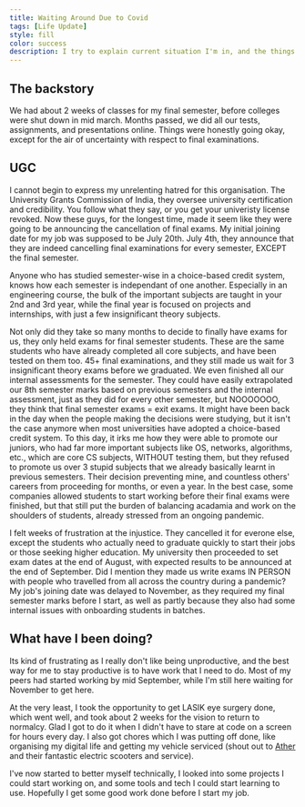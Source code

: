```yaml
---
title: Waiting Around Due to Covid
tags: [Life Update]
style: fill
color: success
description: I try to explain current situation I'm in, and the things that led up to it.
---
```


## The backstory

We had about 2 weeks of classes for my final semester, before colleges were shut down in mid march. Months passed, we did all our tests, assignments, and presentations online.
Things were honestly going okay, except for the air of uncertainty with respect to final examinations.

## UGC

I cannot begin to express my unrelenting hatred for this organisation. The University Grants Commission of India, they oversee university certification and credibility. You follow what they say,
or you get your univeristy license revoked.
Now these guys, for the longest time, made it seem like they were going to be announcing the cancellation of final exams. My initial joining date for my job was supposed to be July 20th.
July 4th, they announce that they are indeed cancelling final examinations for every semester, EXCEPT the final semester.

Anyone who has studied semester-wise in a choice-based credit system, knows how each semester is independant of one another. Especially in an engineering course, the bulk of the important subjects are taught 
in your 2nd and 3rd year, while the final year is focused on projects and internships, with just a few insignificant theory subjects.

Not only did they take so many months to decide to finally have exams for us, they only held exams for final semester students. These are the same students who have already completed all core subjects, and 
have been tested on them too. 45+ final examinations, and they still made us wait for 3 insignificant theory exams before we graduated. We even finished all our internal assessments for the semester. They could have easily extrapolated our 8th semester marks based on previous semesters and the internal assessment, just as they did for every other semester, but NOOOOOOO, they think that final semester exams = exit exams. It might
have been back in the day when the people making the decisions were studying, but it isn't the case anymore when most universities have adopted a choice-based credit system. To this day, it irks me how they were able to promote our juniors, who had far more important subjects like OS, networks, algorithms, etc., which are core CS subjects, WITHOUT testing them, but they refused to promote us over 3 stupid subjects that we already basically learnt in previous semesters. Their decision preventing mine, and countless others' careers from proceeding for months, or even a year. In the best case, some companies allowed students to start working before their final exams were finished, but that still put the burden of balancing acadamia and work on the shoulders of students, already stressed from an ongoing pandemic.

I felt weeks of frustration at the injustice. They cancelled it for everone else, except the students who actually need to graduate quickly to start their jobs or those seeking higher education. My university then proceeded to set exam dates at the end of August, with expected results to be announced at the end of September. Did I mention they made us write exams IN PERSON with people who travelled from all across the country during a pandemic?
My job's joining date was delayed to November, as they required my final semester marks before I start, as well as partly because they also had some internal issues with onboarding students in batches.

## What have I been doing?

Its kind of frustrating as I really don't like being unproductive, and the best way for me to stay productive is to have work that I need to do. Most of my peers had started working by mid September, while 
I'm still here waiting for November to get here.

At the very least, I took the opportunity to get LASIK eye surgery done, which went well, and took about 2 weeks for the vision to return to normalcy. Glad I got to do it when I didn't have to stare at 
code on a screen for hours every day. I also got chores which I was putting off done, like organising my digital life and getting my vehicle serviced (shout out to [Ather](https://www.atherenergy.com/) and their 
fantastic electric scooters and service).

I've now started to better myself technically, I looked into some projects I could start working on, and some tools and tech I could start learning to use. Hopefully I get some good work done before I start my job.